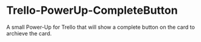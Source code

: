 # Trello-PowerUp-CompleteButton

A small Power-Up for Trello that will show a complete button on the card to archieve the card.
